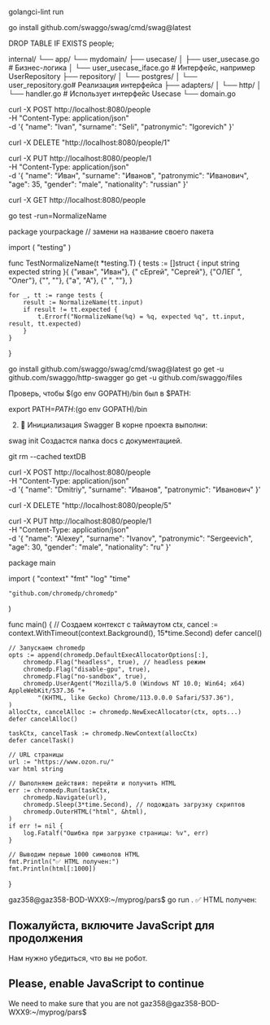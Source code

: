 golangci-lint run

go install github.com/swaggo/swag/cmd/swag@latest

DROP TABLE IF EXISTS people;


internal/
└── app/
    └── mydomain/
        ├── usecase/
        │   ├── user_usecase.go        # Бизнес-логика
        │   └── user_usecase_iface.go  # Интерфейс, например UserRepository
        ├── repository/
        │   └── postgres/
        │       └── user_repository.go# Реализация интерфейса
        ├── adapters/
        │   └── http/
        │       └── handler.go         # Использует интерфейс Usecase
        └── domain.go


 curl -X POST http://localhost:8080/people \
  -H "Content-Type: application/json" \
  -d '{
    "name": "Ivan",
    "surname": "Seli",
    "patronymic": "Igorevich"
}'

curl -X DELETE "http://localhost:8080/people/1"


curl -X PUT http://localhost:8080/people/1 \
  -H "Content-Type: application/json" \
  -d '{
    "name": "Иван",
    "surname": "Иванов",
    "patronymic": "Иванович",
    "age": 35,
    "gender": "male",
    "nationality": "russian"
  }'


  curl -X GET http://localhost:8080/people

go test -run=NormalizeName


package yourpackage // замени на название своего пакета

import (
	"testing"
)

func TestNormalizeName(t *testing.T) {
	tests := []struct {
		input    string
		expected string
	}{
		{"иван", "Иван"},
		{"  сЕргей", "Сергей"},
		{"ОЛЕГ  ", "Олег"},
		{"", ""},
		{"а", "А"},
		{"   ", ""},
	}

	for _, tt := range tests {
		result := NormalizeName(tt.input)
		if result != tt.expected {
			t.Errorf("NormalizeName(%q) = %q, expected %q", tt.input, result, tt.expected)
		}
	}
}










go install github.com/swaggo/swag/cmd/swag@latest
go get -u github.com/swaggo/http-swagger
go get -u github.com/swaggo/files

Проверь, чтобы $(go env GOPATH)/bin был в $PATH:


export PATH=$PATH:$(go env GOPATH)/bin

2. 📂 Инициализация Swagger
В корне проекта выполни:


swag init
Создастся папка docs с документацией.


git rm --cached textDB


curl -X POST http://localhost:8080/people \
  -H "Content-Type: application/json" \
  -d '{
    "name": "Dmitriy",
    "surname": "Иванов",
    "patronymic": "Иванович"
  }'

  curl -X DELETE "http://localhost:8080/people/5"


  curl -X PUT http://localhost:8080/people/1 \
  -H "Content-Type: application/json" \
  -d '{
    "name": "Alexey",
    "surname": "Ivanov",
    "patronymic": "Sergeevich",
    "age": 30,
    "gender": "male",
    "nationality": "ru"
  }'




package main

import (
	"context"
	"fmt"
	"log"
	"time"

	"github.com/chromedp/chromedp"
)

func main() {
	// Создаем контекст с таймаутом
	ctx, cancel := context.WithTimeout(context.Background(), 15*time.Second)
	defer cancel()

	// Запускаем chromedp
	opts := append(chromedp.DefaultExecAllocatorOptions[:],
		chromedp.Flag("headless", true), // headless режим
		chromedp.Flag("disable-gpu", true),
		chromedp.Flag("no-sandbox", true),
		chromedp.UserAgent("Mozilla/5.0 (Windows NT 10.0; Win64; x64) AppleWebKit/537.36 "+
			"(KHTML, like Gecko) Chrome/113.0.0.0 Safari/537.36"),
	)
	allocCtx, cancelAlloc := chromedp.NewExecAllocator(ctx, opts...)
	defer cancelAlloc()

	taskCtx, cancelTask := chromedp.NewContext(allocCtx)
	defer cancelTask()

	// URL страницы
	url := "https://www.ozon.ru/"
	var html string

	// Выполняем действия: перейти и получить HTML
	err := chromedp.Run(taskCtx,
		chromedp.Navigate(url),
		chromedp.Sleep(3*time.Second), // подождать загрузку скриптов
		chromedp.OuterHTML("html", &html),
	)
	if err != nil {
		log.Fatalf("Ошибка при загрузке страницы: %v", err)
	}

	// Выводим первые 1000 символов HTML
	fmt.Println("✅ HTML получен:")
	fmt.Println(html[:1000])
}


gaz358@gaz358-BOD-WXX9:~/myprog/pars$ go run .
✅ HTML получен:
<html lang="ru"><head>
  <meta charset="UTF-8">
  <meta http-equiv="X-UA-Compatible" content="IE=edge">
  <meta name="viewport" content="width=device-width,initial-scale=1,minimum-scale=1">
  <meta content="text/html; charset=utf-8" http-equiv="Content-Type">
  <link rel="stylesheet" href="https://cdn1.ozone.ru/s3/abt-complaints/static/v1/common.css">
  <title>Доступ ограничен</title>
  <link rel="stylesheet" href="https://cdn2.ozone.ru/s3/abt-challenge/style_v25.css">
</head>

<body>
<noscript>
  <div class="container">
    <div class="message">
      <div class="variant">
        <h2 class="title">Пожалуйста, включите JavaScript для продолжения</h2>
        <span class="subtitle">Нам нужно убедиться, что вы не робот.</span>
      </div>
      <div class="variant" lang="en">
        <h2 class="title">Please, enable JavaScript to continue</h2>
        <span class="subtitle">We need to make sure that you are not
gaz358@gaz358-BOD-WXX9:~/myprog/pars$ 
